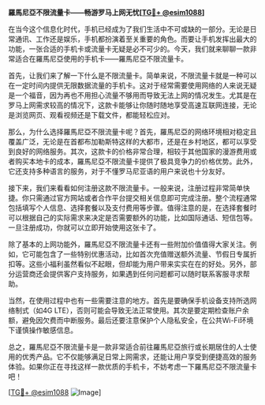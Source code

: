 **羅馬尼亞不限流量卡——畅游罗马上网无忧[[TG💪+ @esim1088](https://t.me/s/esim1088)]**

在当今这个信息化时代，手机已经成为了我们生活中不可或缺的一部分。无论是日常通讯、工作还是娱乐，手机都扮演着至关重要的角色。而要让手机发挥出最大的功能，一张合适的手机卡或流量卡无疑是必不可少的。今天，我们就来聊聊一款非常适合在羅馬尼亞使用的手机卡——羅馬尼亞不限流量卡。

首先，让我们来了解一下什么是不限流量卡。简单来说，不限流量卡就是一种可以在一定时间内提供无限数据流量的手机卡。这对于经常需要使用网络的人来说无疑是一个福音，因为再也不用担心流量不够用而导致无法上网的情况发生。尤其是在罗马上网需求较高的情况下，这款卡能够让你随时随地享受高速互联网连接，无论是浏览网页、观看视频还是下载文件，都能轻松应对。

那么，为什么选择羅馬尼亞不限流量卡呢？首先，羅馬尼亞的网络环境相对稳定且覆盖广泛，无论是在首都布加勒斯特这样的大都市，还是在乡村地区，都可以享受到良好的网络服务。其次，这款卡的价格非常合理，相较于其他国家的漫游费用或者购买本地卡的成本，羅馬尼亞不限流量卡提供了极具竞争力的价格优势。此外，它还支持多种语言的服务，对于不懂罗马尼亚语的用户来说也十分友好。

接下来，我们来看看如何注册这款不限流量卡。一般来说，注册过程非常简单快捷。你只需通过官方网站或者合作平台提交相关信息即可完成注册。整个流程通常包括填写个人信息、选择套餐以及支付费用等步骤。值得注意的是，在选择套餐时可以根据自己的实际需求来决定是否需要额外的功能，比如国际通话、短信包等。一旦注册成功，你就可以立即开始使用这张卡了。

除了基本的上网功能外，羅馬尼亞不限流量卡还有一些附加价值值得大家关注。例如，它可能包含了一些特别优惠活动，比如首次充值赠送额外流量、节假日专属折扣等。这些小福利虽然看似不起眼，但却能为用户带来实实在在的好处。另外，部分运营商还会提供客户支持服务，如果遇到任何问题都可以随时联系客服寻求帮助。

当然，在使用过程中也有一些需要注意的地方。首先是要确保手机设备支持所选网络制式（如4G LTE），否则可能会导致无法正常使用。其次是要定期检查账户余额，避免因欠费而中断服务。最后还要注意保护个人隐私安全，在公共Wi-Fi环境下谨慎操作敏感信息。

总之，羅馬尼亞不限流量卡是一款非常适合前往羅馬尼亞旅行或长期居住的人士使用的优秀产品。它不仅能够满足日常上网需求，还能让用户享受到便捷高效的服务体验。如果你正在寻找这样一款优质的手机卡，不妨考虑一下羅馬尼亞不限流量卡吧！

[[TG💪+ @esim1088](https://t.me/s/esim1088) ![Image](https://i.postimg.cc/4NQfJmqS/Snipaste-2025-05-13-00-14-12.png)]